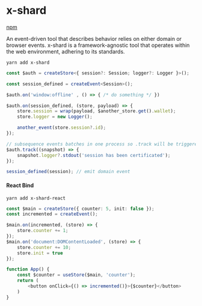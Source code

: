 # x-shard

<a href="https://www.npmjs.com/package/x-shard" target="_blank">npm</a>

An event-driven tool that describes behavior relies on either domain or browser events. x-shard is a framework-agnostic tool that operates within the web environment, adhering to its standards. <br />

```plaintext
yarn add x-shard
```

```ts
const $auth = createStore<{ session?: Session; logger?: Logger }>();

const session_defined = createEvent<Session>();

$auth.on('window:offline' , () => { /* do something */ })

$auth.on(session_defined, (store, payload) => {
    store.session = wrap(payload, $another_store.get().wallet);
    store.logger = new Logger();

    another_event(store.session?.id);
});

// subsequence events batches in one process so .track will be triggered once
$auth.track((snapshot) => {
    snapshot.logger?.stdout('session has been certificated');
});

session_defined(session); // emit domain event
```

#### React Bind
```plaintext
yarn add x-shard-react
```

```ts
const $main = createStore({ counter: 5, init: false });
const incremented = createEvent();

$main.on(incremented, (store) => {
    store.counter += 1;
});
$main.on('document:DOMContentLoaded', (store) => {
    store.counter += 10;
    store.init = true
});

function App() {
    const $counter = useStore($main, 'counter');
    return (
        <button onClick={() => incremented()}>{$counter}</button>
    )
}
```


